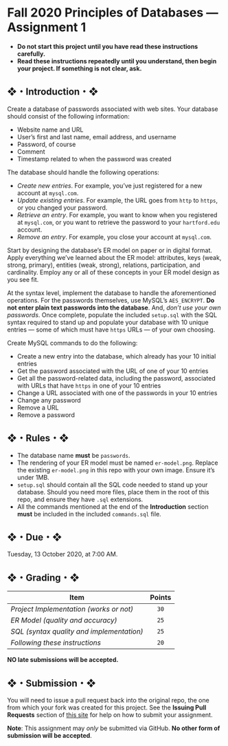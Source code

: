 # Fall 2020 Principles of Databases — Assignment 1

* **Do not start this project until you have read these instructions carefully.**  
* **Read these instructions repeatedly until you understand, then begin your project. If something is not clear, ask.**  

## ❖・Introduction・❖
Create a database of passwords associated with web sites. Your database should consist of the following information:

* Website name and URL
* User’s first and last name, email address, and username
* Password, of course
* Comment
* Timestamp related to when the password was created

The database should handle the following operations:

* _Create new entries_. For example, you’ve just registered for a new account at `mysql.com`.
* _Update existing entries_. For example, the URL goes from `http` to `https`, or you changed your password.
* _Retrieve an entry_. For example, you want to know when you registered at `mysql.com`, or you want to retrieve the password to your `hartford.edu` account.
* _Remove an entry_. For example, you close your account at `mysql.com`.

Start by designing the database’s ER model on paper or in digital format. Apply everything we’ve learned about the ER model: attributes, keys (weak, strong, primary), entities (weak, strong), relations, participation, and cardinality. Employ any or all of these concepts in your ER model design as you see fit.

At the syntax level, implement the database to handle the aforementioned operations. For the passwords themselves, use MySQL’s `AES_ENCRYPT`. **Do not enter plain text passwords into the database**. And, _don’t use your own passwords_. Once complete, populate the included `setup.sql` with the SQL syntax required to stand up and populate your database with 10 unique entries — some of which must have `https` URLs — of your own choosing.

Create MySQL commands to do the following:

   * Create a new entry into the database, which already has your 10 initial entries
   * Get the password associated with the URL of one of your 10 entries
   * Get all the password-related data, including the password, associated with URLs that have `https` in one of your 10 entries
   * Change a URL associated with one of the passwords in your 10 entries
   * Change any password
   * Remove a URL
   * Remove a password

## ❖・Rules・❖
* The database name **must** be `passwords`.
* The rendering of your ER model must be named `er-model.png`. Replace the existing `er-model.png` in this repo with your own image. Ensure it’s under 1MB.
* `setup.sql` should contain all the SQL code needed to stand up your database. Should you need more files, place them in the root of this repo, and ensure they have `.sql` extensions.
* All the commands mentioned at the end of the **Introduction** section **must** be included in the included `commands.sql` file.

## ❖・Due・❖
Tuesday, 13 October 2020, at 7:00 AM.

## ❖・Grading・❖
| Item                                       | Points |
|--------------------------------------------|:------:|
| *Project Implementation (works or not)*    | `30`   |
| *ER Model (quality and accuracy)*          | `25`   |
| *SQL (syntax quality and implementation)*  | `25`   |
| *Following these instructions*             | `20`   |

**NO late submissions will be accepted.**

## ❖・Submission・❖
You will need to issue a pull request back into the original repo, the one from which your fork was created for this project. See the **Issuing Pull Requests** section of [this site](http://code-warrior.github.io/tutorials/git/github/index.html) for help on how to submit your assignment.

**Note**: This assignment may *only* be submitted via GitHub. **No other form of submission will be accepted**.
